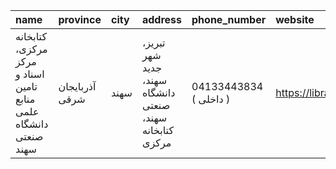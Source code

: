 | name                                                             | province       | city   | address                                                  | phone_number           | website                   |
|:-----------------------------------------------------------------|:---------------|:-------|:---------------------------------------------------------|:-----------------------|:--------------------------|
| کتابخانه مرکزی، مرکز اسناد و تامین منابع علمی دانشگاه صنعتی سهند | آذربایجان شرقی | سهند   | تبریز، شهر جدید سهند، دانشگاه صنعتی سهند، کتابخانه مرکزی | 04133443834 ( داخلی  ) | https://library.sut.ac.ir |